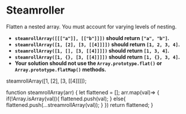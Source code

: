 # Steamroller

Flatten a nested array. You must account for varying levels of nesting.

* **`steamrollArray([[["a"]], [["b"]]])` should return `["a", "b"]`.**
* **`steamrollArray([1, [2], [3, [[4]]]])` should return `[1, 2, 3, 4]`.**
* **`steamrollArray([1, [], [3, [[4]]]])` should return `[1, 3, 4]`.**
* **`steamrollArray([1, {}, [3, [[4]]]])` should return `[1, {}, 3, 4]`.**
* **Your solution should not use the `Array.prototype.flat()` or `Array.prototype.flatMap()` methods.**


steamrollArray([1, [2], [3, [[4]]]]);
<!--code-->
function steamrollArray(arr) {
    let flattened = [];
  arr.map(val)=> {
      if(!Array.isArray(val)){
        flattened.push(val);
      }
      else{
        flattened.push(...streamrollArray(val));
      }
  })
  return flattened;
}